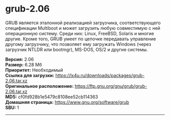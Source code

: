 # grub-2.06
GRUB является эталонной реализацией загрузчика, соответствующего спецификации Multiboot и может загрузить любую совместимую с ней операционную систему. Среди них: Linux, FreeBSD, Solaris и многие другие. Кроме того, GRUB умеет по цепочке передавать управление другому загрузчику, что позволяет ему загружать Windows (через загрузчик NTLDR или bootmgr), MS-DOS, OS/2 и другие системы.

**Версия:** 2.06<br />
**Размер:** 6.28 Мб<br />
**Приоритет:** Необходимый<br />
**Ссылка для загрузки:** https://lx4u.ru/downloads/packages/grub-2.06.tar.xz<br />
**Оригинальное расположение:** https://ftp.gnu.org/gnu/grub/grub-2.06.tar.xz<br/>
**MD5:** cf0fd928b1e5479c8108ee52cb114363<br />
**Домашняя страница:** https://www.gnu.org/software/grub
<br />**SBU:** 1

***
